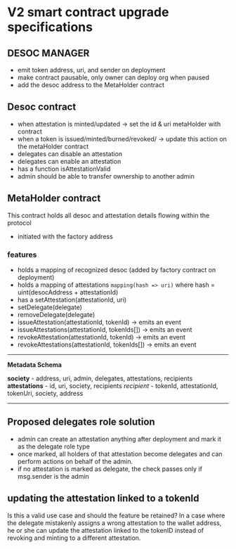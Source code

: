 # V2 smart contract upgrade specifications
## DESOC MANAGER
- emit token address, uri, and sender on deployment
- make contract pausable, only owner can deploy org when paused
- add the desoc address to the MetaHolder contract

## Desoc contract
- when attestation is minted/updated -> set the id & uri metaHolder with contract
- when a token is issued/minted/burned/revoked/ -> update this action on the metaHolder contract
- delegates can disable an attestation
- delegates can enable an attestation
- has a function isAttestationValid
- admin should be able to transfer ownership to another admin

## MetaHolder contract
This contract holds all desoc and attestation details flowing within the protocol
 - initiated with the factory address
### features
- holds a mapping of recognized desoc (added by factory contract on deployment)
- holds a mapping of attestations ``mapping(hash => uri)`` where hash = uint(desocAddress + attestationId)
- has a setAttestation(attestationId, uri)
- setDelegate(delegate)
- removeDelegate(delegate)
- issueAttestation(attestationId, tokenId) -> emits an event
- issueAttestations(attestationId, tokenIds[]) -> emits an event
- revokeAttestation(attestationId, tokenId) -> emits an event
- revokeAttestations(attestationId, tokenIds[]) -> emits an event

_______
**Metadata Schema**

**society** - address, uri, admin, delegates, attestations, recipients
**attestations** - id, uri, society, recipients
*recipient* - tokenId, attestationId, tokenUri, society, address
_______

## Proposed delegates role solution
- admin can create an attestation anything after deployment and mark it as the delegate role type
- once marked, all holders of that attestation become delegates and can perform actions on behalf of the admin.
- if no attestation is marked as delegate, the check passes only if msg.sender is the admin

## updating the attestation linked to a tokenId 
Is this a valid use case and should the feature be retained?
In a case where the delegate mistakenly assigns a wrong attestation to the wallet address, he or she can update the attestation linked to the tokenID instead of revoking and minting to a different attestation.